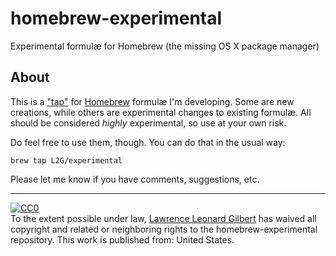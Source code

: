 homebrew-experimental
=====================

Experimental formulæ for Homebrew (the missing OS X package manager)

About
-----

This is a ["tap"](https://github.com/mxcl/homebrew/wiki/brew-tap) for
[Homebrew](http://brew.sh/) formulæ I'm developing.  Some are new creations,
while others are experimental changes to existing formulæ.  All should be
considered _highly_ experimental, so use at your own risk.

Do feel free to use them, though. You can do that in the usual way:

    brew tap L2G/experimental

Please let me know if you have comments, suggestions, etc.


----
<p xmlns:dct="http://purl.org/dc/terms/"
xmlns:vcard="http://www.w3.org/2001/vcard-rdf/3.0#">
  <a rel="license"
     href="http://creativecommons.org/publicdomain/zero/1.0/">
    <img src="http://i.creativecommons.org/p/zero/1.0/88x31.png"
style="border-style: none;" alt="CC0" />
  </a>
  <br />
  To the extent possible under law,
  <a rel="dct:publisher"
     href="http://l2g.github.io">
    <span property="dct:title">Lawrence Leonard Gilbert</span></a>
  has waived all copyright and related or neighboring rights to the
  <span property="dct:title">homebrew-experimental repository</span>.
This work is published from:
<span property="vcard:Country" datatype="dct:ISO3166"
      content="US" about="http://l2g.github.io">
  United States</span>.
</p>
